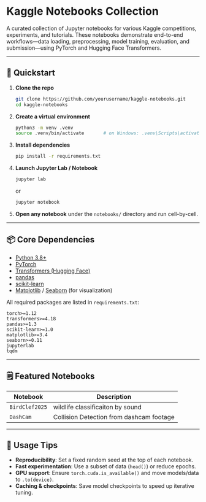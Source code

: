 
# Kaggle Notebooks Collection

A curated collection of Jupyter notebooks for various Kaggle competitions, experiments, and tutorials. These notebooks demonstrate end-to-end workflows—data loading, preprocessing, model training, evaluation, and submission—using PyTorch and Hugging Face Transformers.

---


## 🚀 Quickstart

1. **Clone the repo**  
   ```bash
   git clone https://github.com/yourusername/kaggle-notebooks.git
   cd kaggle-notebooks


2. **Create a virtual environment**

   ```bash
   python3 -m venv .venv
   source .venv/bin/activate       # on Windows: .venv\Scripts\activate
   ```

3. **Install dependencies**

   ```bash
   pip install -r requirements.txt
   ```

4. **Launch Jupyter Lab / Notebook**

   ```bash
   jupyter lab
   ```

   or

   ```bash
   jupyter notebook
   ```

5. **Open any notebook** under the `notebooks/` directory and run cell-by-cell.

---

## 📦 Core Dependencies

* [Python 3.8+](https://www.python.org/downloads/)
* [PyTorch](https://pytorch.org/)
* [Transformers (Hugging Face)](https://github.com/huggingface/transformers)
* [pandas](https://pandas.pydata.org/)
* [scikit-learn](https://scikit-learn.org/)
* [Matplotlib](https://matplotlib.org/) / [Seaborn](https://seaborn.pydata.org/) (for visualization)

All required packages are listed in `requirements.txt`:

```text
torch>=1.12
transformers>=4.18
pandas>=1.3
scikit-learn>=1.0
matplotlib>=3.4
seaborn>=0.11
jupyterlab
tqdm
```

---

## 🗒️ Featured Notebooks

| Notebook                                     | Description                                         |
| -------------------------------------------- | --------------------------------------------------- |
| `BirdClef2025`          | wildlife classificaiton by sound |
| `DashCam`      | Collision Detection from dashcam footage   |
---

## 🔧 Usage Tips

* **Reproducibility**: Set a fixed random seed at the top of each notebook.
* **Fast experimentation**: Use a subset of data (`head()`) or reduce epochs.
* **GPU support**: Ensure `torch.cuda.is_available()` and move models/data to `.to(device)`.
* **Caching & checkpoints**: Save model checkpoints to speed up iterative tuning.


